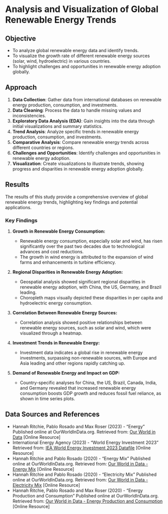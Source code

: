 # Analysis and Visualization of Global Renewable Energy Trends

## Objective
- To analyze global renewable energy data and identify trends.
- To visualize the growth rate of different renewable energy sources (solar, wind, hydroelectric) in various countries.
- To highlight challenges and opportunities in renewable energy adoption globally.

## Approach
1. **Data Collection**: Gather data from international databases on renewable energy production, consumption, and investments.
2. **Data Cleaning**: Process the data to handle missing values and inconsistencies.
3. **Exploratory Data Analysis (EDA)**: Gain insights into the data through initial visualizations and summary statistics.
4. **Trend Analysis**: Analyze specific trends in renewable energy production, consumption, and investments.
5. **Comparative Analysis**: Compare renewable energy trends across different countries or regions.
6. **Challenges and Opportunities**: Identify challenges and opportunities in renewable energy adoption.
7. **Visualization**: Create visualizations to illustrate trends, showing progress and disparities in renewable energy adoption globally.

## Results

The results of this study provide a comprehensive overview of global renewable energy trends, highlighting key findings and potential applications.

### Key Findings

1. **Growth in Renewable Energy Consumption:**
   - Renewable energy consumption, especially solar and wind, has risen significantly over the past two decades due to technological advances and cost reductions.
   - The growth in wind energy is attributed to the expansion of wind farms and enhancements in turbine efficiency.

2. **Regional Disparities in Renewable Energy Adoption:**
   - Geospatial analysis showed significant regional disparities in renewable energy adoption, with China, the US, Germany, and Brazil leading.
   - Choropleth maps visually depicted these disparities in per capita and hydroelectric energy consumption.

3. **Correlation Between Renewable Energy Sources:**
   - Correlation analysis showed positive relationships between renewable energy sources, such as solar and wind, which were visualized through a heatmap.

4. **Investment Trends in Renewable Energy:**
   - Investment data indicates a global rise in renewable energy investments, surpassing non-renewable sources, with Europe and Asia leading and other regions rapidly catching up.

5. **Demand of Renewable Energy and Impact on GDP:**
   - Country-specific analyses for China, the US, Brazil, Canada, India, and Germany revealed that increased renewable energy consumption boosts GDP growth and reduces fossil fuel reliance, as shown in time series plots.

## Data Sources and References

- Hannah Ritchie, Pablo Rosado and Max Roser (2023) - “Energy” Published online at OurWorldInData.org. Retrieved from: [Our World in Data](https://ourworldindata.org/energy) [Online Resource]
- International Energy Agency (2023) - “World Energy Investment 2023” Retrieved from: [IEA World Energy Investment 2023 Datafile](https://www.iea.org/data-and-statistics/data-product/world-energy-investment-2023-datafile-2) [Online Resource]
- Hannah Ritchie and Pablo Rosado (2020) - “Energy Mix” Published online at OurWorldInData.org. Retrieved from: [Our World in Data - Energy Mix](https://ourworldindata.org/energy-mix) [Online Resource]
- Hannah Ritchie and Pablo Rosado (2020) - “Electricity Mix” Published online at OurWorldInData.org. Retrieved from: [Our World in Data - Electricity Mix](https://ourworldindata.org/electricity-mix) [Online Resource]
- Hannah Ritchie, Pablo Rosado and Max Roser (2020) - “Energy Production and Consumption” Published online at OurWorldInData.org. Retrieved from: [Our World in Data - Energy Production and Consumption](https://ourworldindata.org/energy-production-consumption) [Online Resource]

